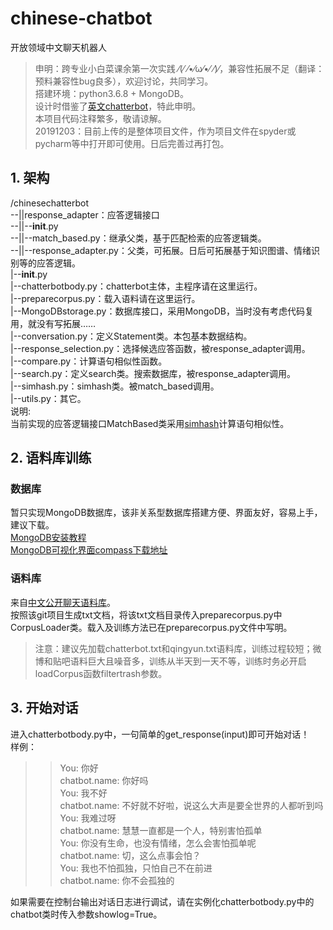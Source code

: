 # chinese-chatbot
开放领域中文聊天机器人


>申明：跨专业小白菜课余第一次实践 ⁄(⁄ ⁄•⁄ω⁄•⁄ ⁄)⁄，兼容性拓展不足（翻译：预料兼容性bug良多），欢迎讨论，共同学习。  
搭建环境：python3.6.8 + MongoDB。  
设计时借鉴了[英文chatterbot](https://github.com/gunthercox/ChatterBot)，特此申明。  
本项目代码注释繁多，敬请谅解。   
20191203：目前上传的是整体项目文件，作为项目文件在spyder或pycharm等中打开即可使用。日后完善过再打包。
 
## 1. 架构

/chinesechatterbot  
--||response_adapter：应答逻辑接口  
--||--__init__.py  
--||--match_based.py：继承父类，基于匹配检索的应答逻辑类。  
--||--response_adapter.py：父类，可拓展。日后可拓展基于知识图谱、情绪识别等的应答逻辑。  
|--__init__.py  
|--chatterbotbody.py：chatterbot主体，主程序请在这里运行。  
|--preparecorpus.py：载入语料请在这里运行。  
|--MongoDBstorage.py：数据库接口，采用MongoDB，当时没有考虑代码复用，就没有写拓展……  
|--conversation.py：定义Statement类。本包基本数据结构。  
|--response_selection.py：选择候选应答函数，被response_adapter调用。  
|--compare.py：计算语句相似性函数。  
|--search.py：定义search类。搜索数据库，被response_adapter调用。  
|--simhash.py：simhash类。被match_based调用。  
|--utils.py：其它。  
说明:  
当前实现的应答逻辑接口MatchBased类采用[simhash](https://blog.csdn.net/Daverain/article/details/80919418)计算语句相似性。


## 2. 语料库训练
### 数据库

暂只实现MongoDB数据库，该非关系型数据库搭建方便、界面友好，容易上手，建议下载。  
[MongoDB安装教程](https://www.runoob.com/mongodb/mongodb-window-install.html)  
[MongoDB可视化界面compass下载地址](https://www.mongodb.com/download-center/compass)  
### 语料库

来自[中文公开聊天语料库](https://github.com/codemayq/chinese_chatbot_corpus)。  
按照该git项目生成txt文档，将该txt文档目录传入preparecorpus.py中CorpusLoader类。载入及训练方法已在preparecorpus.py文件中写明。  
>注意：建议先加载chatterbot.txt和qingyun.txt语料库，训练过程较短；微博和贴吧语料巨大且噪音多，训练从半天到一天不等，训练时务必开启loadCorpus函数filtertrash参数。

## 3. 开始对话

进入chatterbotbody.py中，一句简单的get_response(input)即可开始对话！  
样例：  
>>You: 你好  
chatbot.name: 你好吗  
You: 我不好  
chatbot.name: 不好就不好啦，说这么大声是要全世界的人都听到吗  
You: 我难过呀  
chatbot.name: 慧慧一直都是一个人，特别害怕孤单  
You: 你没有生命，也没有情绪，怎么会害怕孤单呢  
chatbot.name: 切，这么点事会怕？  
You: 我也不怕孤独，只怕自己不在前进  
chatbot.name: 你不会孤独的  

如果需要在控制台输出对话日志进行调试，请在实例化chatterbotbody.py中的chatbot类时传入参数showlog=True。
